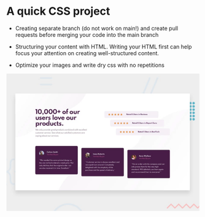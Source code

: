 # A quick CSS project

- Creating separate branch (do not work on main!) and create pull requests before merging your code into the main branch

- Structuring your content with HTML. Writing your HTML first can help focus your attention on creating well-structured content.

- Optimize your images and write dry css with no repetitions

![](./ReviewPage.png)


